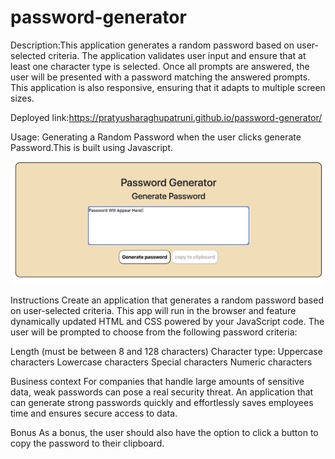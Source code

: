 # password-generator

Description:This application generates a random password based on user-selected criteria. The application validates user input and ensure that at least one character type is selected. Once all prompts are answered, the user will be presented with a password matching the answered prompts. This application is also responsive, ensuring that it adapts to multiple screen sizes.

Deployed link:https://pratyusharaghupatruni.github.io/password-generator/

Usage:
Generating a Random Password when the user clicks generate Password.This is built using Javascript.

![alt text](https://github.com/PratyushaRaghupatruni/password-generator/blob/master/assets/Screen%20Shot%202020-06-28%20at%203.58.54%20PM.png)

Instructions
Create an application that generates a random password based on user-selected criteria. This app will run in the browser and feature dynamically updated HTML and CSS powered by your JavaScript code. The user will be prompted to choose from the following password criteria:

Length (must be between 8 and 128 characters)
Character type:
Uppercase characters
Lowercase characters
Special characters
Numeric characters


Business context
For companies that handle large amounts of sensitive data, weak passwords can pose a real security threat. An application that can generate strong passwords quickly and effortlessly saves employees time and ensures secure access to data.

Bonus
As a bonus, the user should also have the option to click a button to copy the password to their clipboard.